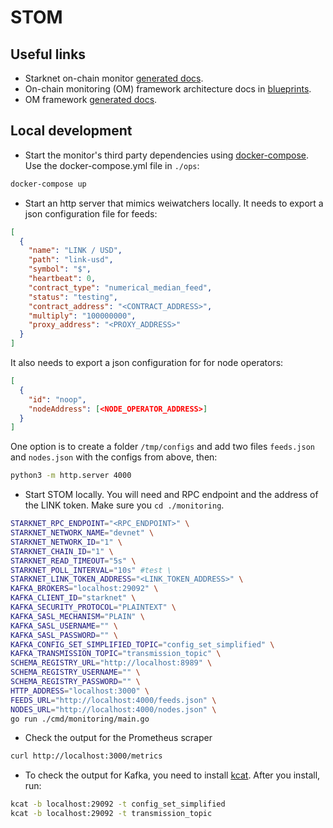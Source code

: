 # STOM

## Useful links

- Starknet on-chain monitor [generated docs](https://pkg.go.dev/github.com/smartcontractkit/chainlink-starknet/monitoring/pkg/monitoring).
- On-chain monitoring (OM) framework architecture docs in [blueprints](https://github.com/smartcontractkit/chainlink-blueprints/blob/master/monitoring/README.md).
- OM framework [generated docs](https://pkg.go.dev/github.com/smartcontractkit/chainlink-relay/pkg/monitoring).

## Local development

- Start the monitor's third party dependencies using [docker-compose](https://docs.docker.com/compose/).
  Use the docker-compose.yml file in `./ops`:

```sh
docker-compose up
```

- Start an http server that mimics weiwatchers locally. It needs to export a json configuration file for feeds:

```json
[
  {
    "name": "LINK / USD",
    "path": "link-usd",
    "symbol": "$",
    "heartbeat": 0,
    "contract_type": "numerical_median_feed",
    "status": "testing",
    "contract_address": "<CONTRACT_ADDRESS>",
    "multiply": "100000000",
    "proxy_address": "<PROXY_ADDRESS>"
  }
]
```

It also needs to export a json configuration for for node operators:

```json
[
  {
    "id": "noop",
    "nodeAddress": [<NODE_OPERATOR_ADDRESS>]
  }
]
```

One option is to create a folder `/tmp/configs` and add two files `feeds.json` and `nodes.json` with the configs from above, then:

```bash
python3 -m http.server 4000
```

- Start STOM locally. You will need and RPC endpoint and the address of the LINK token. Make sure you `cd ./monitoring`.

```bash
STARKNET_RPC_ENDPOINT="<RPC_ENDPOINT>" \
STARKNET_NETWORK_NAME="devnet" \
STARKNET_NETWORK_ID="1" \
STARKNET_CHAIN_ID="1" \
STARKNET_READ_TIMEOUT="5s" \
STARKNET_POLL_INTERVAL="10s" #test \
STARKNET_LINK_TOKEN_ADDRESS="<LINK_TOKEN_ADDRESS>" \
KAFKA_BROKERS="localhost:29092" \
KAFKA_CLIENT_ID="starknet" \
KAFKA_SECURITY_PROTOCOL="PLAINTEXT" \
KAFKA_SASL_MECHANISM="PLAIN" \
KAFKA_SASL_USERNAME="" \
KAFKA_SASL_PASSWORD="" \
KAFKA_CONFIG_SET_SIMPLIFIED_TOPIC="config_set_simplified" \
KAFKA_TRANSMISSION_TOPIC="transmission_topic" \
SCHEMA_REGISTRY_URL="http://localhost:8989" \
SCHEMA_REGISTRY_USERNAME="" \
SCHEMA_REGISTRY_PASSWORD="" \
HTTP_ADDRESS="localhost:3000" \
FEEDS_URL="http://localhost:4000/feeds.json" \
NODES_URL="http://localhost:4000/nodes.json" \
go run ./cmd/monitoring/main.go
```

- Check the output for the Prometheus scraper

```bash
curl http://localhost:3000/metrics
```

- To check the output for Kafka, you need to install [kcat](https://github.com/edenhill/kcat). After you install, run:

```bash
kcat -b localhost:29092 -t config_set_simplified
kcat -b localhost:29092 -t transmission_topic
```
